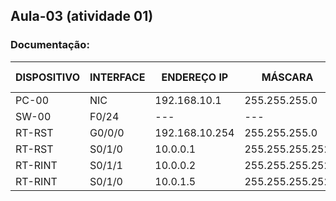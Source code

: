 ## Aula-03 (atividade 01)

### Documentação:

| DISPOSITIVO | INTERFACE | ENDEREÇO IP     | MÁSCARA         | GATEWAY PADRÃO |
|-------------|-----------|-----------------|-----------------|----------------|
| PC-00       | NIC       | 192.168.10.1    | 255.255.255.0   | 192.168.10.254 |
| SW-00       | F0/24     | ---             | ---             | ---            |
| RT-RST      | G0/0/0    | 192.168.10.254  | 255.255.255.0   | ---            |
| RT-RST      | S0/1/0    | 10.0.0.1        | 255.255.255.252 | ---            |
| RT-RINT     | S0/1/1    | 10.0.0.2        | 255.255.255.252 | ---            |
| RT-RINT     | S0/1/0    | 10.0.1.5        | 255.255.255.252 | ---            |
